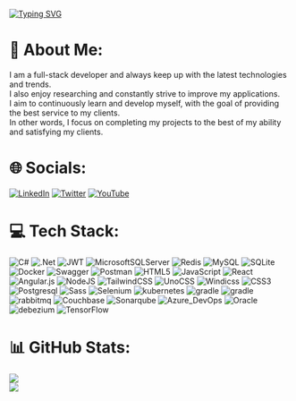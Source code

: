 [![Typing SVG](https://readme-typing-svg.herokuapp.com?font=Fira+Code&pause=1000&color=000000&width=435&lines=Hi!+there%F0%9F%91%8B+I+am+Fatih+Furkan+%C3%87ambel;Welcome+to+My+profile!;over+2+years+of+programing+experience.+++)](https://git.io/typing-svg)
# 💫 About Me:
I am a full-stack developer and always keep up with the latest technologies and trends.<br> I also enjoy researching and constantly strive to improve my applications. <br>I aim to continuously learn and develop myself, with the goal of providing the best service to my clients.<br> In other words, I focus on completing my projects to the best of my ability and satisfying my clients.


# 🌐 Socials:
[![LinkedIn](https://img.shields.io/badge/LinkedIn-%230077B5.svg?logo=linkedin&logoColor=white)](https://www.linkedin.com/in/fatihfurkancambel/) [![Twitter](https://img.shields.io/badge/Twitter-%231DA1F2.svg?logo=Twitter&logoColor=white)](https://twitter.com/fatih_cambel) [![YouTube](https://img.shields.io/badge/YouTube-%23FF0000.svg?style=plastic-badge&logo=YouTube&logoColor=white)](https://www.youtube.com/@fatihcambel)



# 💻 Tech Stack:
![C#](https://img.shields.io/badge/c%23-%23239120.svg?style=plastic&logo=c-sharp&logoColor=white) ![.Net](https://img.shields.io/badge/.NET-5C2D91?style=plastic&logo=.net&logoColor=white) ![JWT](https://img.shields.io/badge/JWT-black?style=plastic&logo=JSON%20web%20tokens) ![MicrosoftSQLServer](https://img.shields.io/badge/Microsoft%20SQL%20Sever-CC2927?style=plastic&logo=microsoft%20sql%20server&logoColor=white) ![Redis](https://img.shields.io/badge/redis-%23DD0031.svg?style=plastic&logo=redis&logoColor=white) ![MySQL](https://img.shields.io/badge/mysql-%2300f.svg?style=plastic&logo=mysql&logoColor=white) ![SQLite](https://img.shields.io/badge/sqlite-%2307405e.svg?style=plastic&logo=sqlite&logoColor=white) ![Docker](https://img.shields.io/badge/docker-%230db7ed.svg?style=plastic&logo=docker&logoColor=white) ![Swagger](https://img.shields.io/badge/-Swagger-%23Clojure?style=plastic&logo=swagger&logoColor=white) ![Postman](https://img.shields.io/badge/Postman-FF6C37?style=plastic&logo=postman&logoColor=white) ![HTML5](https://img.shields.io/badge/html5-%23E34F26.svg?style=plastic&logo=html5&logoColor=white) ![JavaScript](https://img.shields.io/badge/javascript-%23323330.svg?style=plastic-badge&logo=javascript&logoColor=%23F7DF1E) ![React](https://img.shields.io/badge/react-%2320232a.svg?style=plastic-badge&logo=react&logoColor=%2361DAFB) ![Angular.js](https://img.shields.io/badge/angular.js-%23E23237.svg?style=plastic-badge&logo=angularjs&logoColor=white) ![NodeJS](https://img.shields.io/badge/node.js-6DA55F?style=plastic-badge&logo=node.js&logoColor=white) ![TailwindCSS](https://img.shields.io/badge/tailwindcss-%2338B2AC.svg?style=plastic-badge&logo=tailwind-css&logoColor=white) ![UnoCSS](https://img.shields.io/badge/unocss-333333.svg?style=plastic-badge&logo=unocss&logoColor=white) ![Windicss](https://img.shields.io/badge/windicss-48B0F1.svg?style=plastic-badge&logo=windi-css&logoColor=white) ![CSS3](https://img.shields.io/badge/css3-%231572B6.svg?style=plastic-badge&logo=css3&logoColor=white) ![Postgresql](https://img.shields.io/badge/PostgreSQL-316192?style=plastic-badge&logo=postgresql&logoColor=white) ![Sass](https://img.shields.io/badge/Sass-CC6699?style=plastic-badge&logo=sass&logoColor=white) ![Selenium](https://img.shields.io/badge/Selenium-43B02A?style=plastic-badge&logo=Selenium&logoColor=white) ![kubernetes](https://img.shields.io/badge/kubernetes-326ce5.svg?&style=plastic-badge&logo=kubernetes&logoColor=white) ![gradle](https://img.shields.io/badge/gradle-02303A?style=plastic-badge&logo=gradle&logoColor=white) ![gradle](https://img.shields.io/badge/Elastic_Search-005571?style=plastic-badge&logo=elasticsearch&logoColor=white) ![rabbitmq](https://img.shields.io/badge/rabbitmq-%23FF6600.svg?&style=plastic-badge&logo=rabbitmq&logoColor=white) ![Couchbase](https://img.shields.io/badge/Couchbase-EA2328?style=plastic-badge&logo=couchbase&logoColor=white) ![Sonarqube](https://img.shields.io/badge/Sonarqube-5190cf?style=plastic-badge&logo=sonarqube&logoColor=white) ![Azure_DevOps](https://img.shields.io/badge/Azure_DevOps-0078D7?style=plastic-badge&logo=azure-devops&logoColor=white) ![Oracle](https://img.shields.io/badge/Oracle-F80000?style=plastic-badge&logo=Oracle&logoColor=white) ![debezium](https://img.shields.io/badge/debezium-badge&logo=razer&logoColor=252525) ![TensorFlow](https://img.shields.io/badge/TensorFlow-FF6F00?style=plastic-badge&logo=tensorflow&logoColor=white)

# 📊 GitHub Stats:
![](https://github-readme-stats.vercel.app/api?username=CambelFatih&theme=vue-dark&hide_border=false&include_all_commits=true&count_private=true)<br/>
![](https://github-readme-streak-stats.herokuapp.com/?user=CambelFatih&theme=vue-dark&hide_border=false)<br/>

